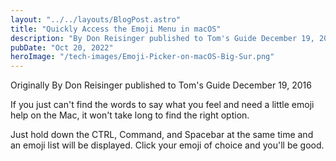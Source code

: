 ```yaml
---
layout: "../../layouts/BlogPost.astro"
title: "Quickly Access the Emoji Menu in macOS"
description: "By Don Reisinger published to Tom's Guide December 19, 2016"
pubDate: "Oct 20, 2022"
heroImage: "/tech-images/Emoji-Picker-on-macOS-Big-Sur.png"
---
```

<p class='ital'>Originally By Don Reisinger published to Tom's Guide December 19, 2016</p>


<p>If you just can't find the words to say what you feel and need a little emoji help on the Mac, it won't take long to find the right option.</p>
<p>Just hold down the <span class='ital'>CTRL,  Command, and Spacebar</span> at the same time and an emoji list will be displayed. Click your emoji of choice and you'll be good.</p>